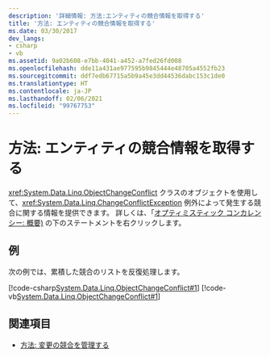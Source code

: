 ```yaml
---
description: '詳細情報: 方法:エンティティの競合情報を取得する'
title: '方法: エンティティの競合情報を取得する'
ms.date: 03/30/2017
dev_langs:
- csharp
- vb
ms.assetid: 9a02b608-e7bb-4041-a452-a7fed26fd008
ms.openlocfilehash: dde11a431ae977595b9845444e48705a4552fb23
ms.sourcegitcommit: ddf7edb67715a5b9a45e3dd44536dabc153c1de0
ms.translationtype: HT
ms.contentlocale: ja-JP
ms.lasthandoff: 02/06/2021
ms.locfileid: "99767753"
---
```

# <a name="how-to-retrieve-entity-conflict-information"></a>方法: エンティティの競合情報を取得する

<xref:System.Data.Linq.ObjectChangeConflict> クラスのオブジェクトを使用して、<xref:System.Data.Linq.ChangeConflictException> 例外によって発生する競合に関する情報を提供できます。 詳しくは、「[オプティミスティック コンカレンシー: 概要)](optimistic-concurrency-overview.md) の下のステートメントを右クリックします。  
  
## <a name="example"></a>例  

 次の例では、累積した競合のリストを反復処理します。  
  
 [!code-csharp[System.Data.Linq.ObjectChangeConflict#1](../../../../../../samples/snippets/csharp/VS_Snippets_Data/system.data.linq.objectchangeconflict/cs/program.cs#1)]
 [!code-vb[System.Data.Linq.ObjectChangeConflict#1](../../../../../../samples/snippets/visualbasic/VS_Snippets_Data/system.data.linq.objectchangeconflict/vb/module1.vb#1)]  
  
## <a name="see-also"></a>関連項目

- [方法: 変更の競合を管理する](how-to-manage-change-conflicts.md)
